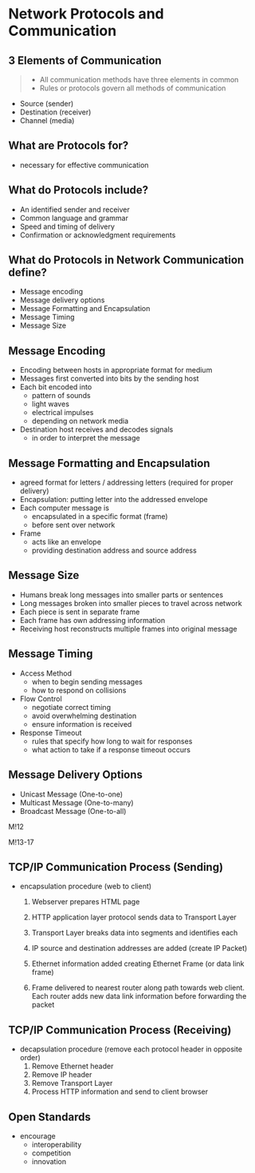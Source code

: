 # Network Protocols and Communication



## 3 Elements of Communication

> * All communication methods have three elements in common
> * Rules or protocols govern all methods of communication

* Source (sender)
* Destination (receiver)
* Channel (media)



## What are Protocols for?

* necessary for effective communication



## What do Protocols include?

* An identified sender and receiver
* Common language and grammar
* Speed and timing of delivery
* Confirmation or acknowledgment requirements



## What do Protocols in Network Communication define?

* Message encoding
* Message delivery options
* Message Formatting and Encapsulation
* Message Timing
* Message Size



## Message Encoding

* Encoding between hosts in appropriate format for medium
* Messages first converted into bits by the sending host
* Each bit encoded into
  * pattern of sounds
  * light waves
  * electrical impulses 
  * depending on network media
* Destination host receives and decodes signals 
  * in order to interpret the message



## Message Formatting and Encapsulation

* agreed format for letters / addressing letters 
  (required for proper delivery)
* Encapsulation: putting letter into the addressed envelope
* Each computer message is
  * encapsulated in a specific format (frame)
  * before sent over network
* Frame 
  * acts like an envelope 
  * providing destination address and source address



## Message Size

* Humans break long messages into smaller parts or sentences
* Long messages broken into smaller pieces to travel across network
* Each piece is sent in separate frame
* Each frame has own addressing information
* Receiving host reconstructs multiple frames into original message



## Message Timing

* Access Method
  * when to begin sending messages
  * how to respond on collisions
* Flow Control
  * negotiate correct timing
  * avoid overwhelming destination
  * ensure information is received
* Response Timeout
  * rules that specify how long to wait for responses
  * what action to take if a response timeout occurs



## Message Delivery Options

* Unicast Message (One-to-one)
* Multicast Message (One-to-many)
* Broadcast Message (One-to-all)



M!12

M!13-17

## TCP/IP Communication Process (Sending)

* encapsulation procedure (web to client)

  1. Webserver prepares HTML page

  2. HTTP application layer protocol sends data to Transport Layer

  3. Transport Layer breaks data into segments and identifies each
  4. IP source and destination addresses are added (create IP Packet)
  5. Ethernet information added creating Ethernet Frame (or data link frame)
  6. Frame delivered to nearest router along path towards web client. Each router adds new data link information before forwarding the packet



## TCP/IP Communication Process (Receiving)

* decapsulation procedure 
  (remove each protocol header in opposite order)
  1. Remove Ethernet header
  2. Remove IP header
  3. Remove Transport Layer
  4. Process HTTP information and send to client browser



## Open Standards

* encourage
  * interoperability
  * competition
  * innovation